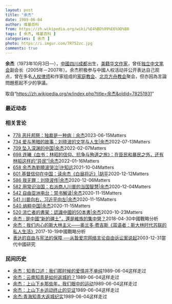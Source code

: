 ```yaml
---
layout: post
title: "余杰"
date: 1989-06-04
author: 维基百科
from: https://zh.wikipedia.org/wiki/%E4%BD%99%E6%9D%B0
tags: [ 余杰, 维基百科 ]
categories: [ 余杰 ]
photo: https://i.imgur.com/7R752zc.jpg
comments: true
---
```

<div class="mw-parser-output"><div id="noteTA-d72b96d7" class="noteTA"><div class="noteTA-group"><div data-noteta-group-source="module" data-noteta-group="PoliticiansUK"></div><div data-noteta-group-source="module" data-noteta-group="USState"></div></div><div class="noteTA-local"><div data-noteta-code="zh-cn:余杰;zh-hk:余杰;zh-tw:余杰;"></div><div data-noteta-code="zh-cn:露丝;zh-hans:露丝;zh-tw:露絲;zh-hk:露芙;"></div><div data-noteta-code="zh-cn:贝德尔;zh-hans:巴德尔;zh-tw:貝德;zh-hk:巴達;"></div><div data-noteta-code="zh-cn:金斯伯格;zh-tw:金斯堡;zh-hk:堅士堡;"></div></div></div>

<p><b>余杰</b>（1973年10月3日<span class="useeditintro" title="Template:BLP editintro">—</span>），<a href="/wiki/%E4%B8%AD%E8%8F%AF%E4%BA%BA%E6%B0%91%E5%85%B1%E5%92%8C%E5%9C%8B" class="mw-redirect" title="中華人民共和國">中國</a><a href="/wiki/%E5%9B%9B%E5%B7%9D" class="mw-redirect" title="四川">四川</a><a href="/wiki/%E6%88%90%E9%83%BD" class="mw-redirect" title="成都">成都</a>出生，<a href="/wiki/%E7%BE%8E%E7%B1%8D%E8%8F%AF%E4%BA%BA" class="mw-redirect" title="美籍華人">美籍华文作家</a>，曾任<a href="/wiki/%E7%8B%AC%E7%AB%8B%E4%B8%AD%E6%96%87%E7%AC%94%E4%BC%9A" title="独立中文笔会">独立中文笔会</a>副会长（2005年－2007年）。余杰积极参与中國人权活动并公开表达自己观点，曾在多名<a href="/wiki/%E4%BA%BA%E6%9D%83%E5%BE%8B%E5%B8%88" title="人权律师">人权律师</a>和作家组成的<a href="/wiki/%E4%B8%AD%E5%9B%BD%E5%AE%B6%E5%BA%AD%E6%95%99%E4%BC%9A" class="mw-redirect" title="中国家庭教会">家庭教会</a>、<a href="/w/index.php?title=%E5%8C%97%E4%BA%AC%E6%96%B9%E8%88%9F%E6%95%99%E4%BC%9A&amp;action=edit&amp;redlink=1" class="new" title="北京方舟教会（页面不存在）">北京方舟教会</a>聚会，但亦因為言論問題惹起不少的爭議。
</p>
</div><!--esi <esi:include src="/esitest-fa8a495983347898/content" /> --><noscript><img src="//zh.wikipedia.org/wiki/Special:CentralAutoLogin/start?type=1x1" alt="" title="" width="1" height="1" style="border: none; position: absolute;"></noscript>
<div class="printfooter" data-nosnippet="">取自“<a dir="ltr" href="https://zh.wikipedia.org/w/index.php?title=余杰&amp;oldid=78251931">https://zh.wikipedia.org/w/index.php?title=余杰&amp;oldid=78251931</a>”</div><div id="recent-news"><h3>最近动态</h3><ul></ul></div><div id="open-opinion"><h3>相关言论</h3><ul><li><a href="https://nodebe4.github.io/opinion/2023-06-15/778-%E6%81%B6%E6%89%98%E9%82%A6%E7%A5%AD-%E7%8B%AC%E8%A3%81%E6%98%AF%E4%B8%80%E7%A7%8D%E7%97%85-%E4%BD%99%E6%9D%B0/" title="野兽爱智慧">778 恶托邦祭：独裁是一种病｜余杰</a><time>2023-06-15</time><a class="tag">Matters</a></li>
<li><a href="https://nodebe4.github.io/opinion/2022-07-13/734-%E7%88%B1%E4%B8%8E%E9%BB%91%E6%9A%97%E7%9A%84%E6%95%85%E4%BA%8B-%E5%88%98%E6%99%93%E6%B3%A2%E7%9A%84%E6%96%87%E5%AD%A6%E4%B8%8E%E4%BA%BA%E7%94%9F-%E4%BD%99%E6%9D%B0/" title="野兽爱智慧">734 爱与黑暗的故事：刘晓波的文学与人生|余杰</a><time>2022-07-13</time><a class="tag">Matters</a></li>
<li><a href="https://nodebe4.github.io/opinion/2022-02-07/709-%E5%9D%A0%E5%85%A5%E6%B7%B1%E6%B8%8A%E7%9A%84%E4%B8%AD%E5%9B%BD-%E4%BD%99%E6%9D%B0/" title="野兽爱智慧">709 坠入深渊的中国|余杰</a><time>2022-02-07</time><a class="tag">Matters</a></li>
<li><a href="https://nodebe4.github.io/opinion/2022-01-16/698-%E8%BF%9E%E6%9B%A6-%E8%A1%80%E4%B9%A6-%E6%9E%97%E6%98%AD%E7%9A%84%E4%BF%A1%E4%BB%B0-%E6%8A%97%E4%BA%89%E4%B8%8E%E6%AE%89%E9%81%93%E4%B9%8B%E6%97%85-%E5%9C%A8%E8%87%A3%E6%B0%91%E5%92%8C%E6%9A%B4%E6%B0%91%E4%B9%8B%E5%A4%96-%E8%BF%98%E6%9C%89%E6%9E%97%E6%98%AD%E8%BF%99%E6%A0%B7%E7%9A%84-%E5%BC%82%E6%B0%91-%E4%BD%99%E6%9D%B0/" title="野兽爱智慧">698 连曦《血书：林昭的信仰、抗争与殉道之旅》：在臣民和暴民之外，还有林昭这样的“异民”|余杰</a><time>2022-01-16</time><a class="tag">Matters</a></li>
<li><a href="https://nodebe4.github.io/opinion/2021-10-04/658-%E4%BD%99%E6%9D%B0%E7%82%BA%E5%8A%89%E6%9B%89%E6%B3%A2%E5%93%AD%E6%B3%A3-%E8%AE%B8%E7%9F%A5%E8%BF%9C/" title="野兽爱智慧">658 余杰為劉曉波哭泣|许知远</a><time>2021-10-04</time><a class="tag">Matters</a></li>
<li><a href="https://nodebe4.github.io/opinion/2020-12-12/601-%E5%9F%BA%E7%9D%A3%E4%BF%A1%E4%BB%B0%E5%9C%A8%E4%B8%AD%E5%9B%BD-%E8%AF%BB%E4%BD%99%E6%9D%B0-%E7%99%BD%E6%98%BC%E5%B0%86%E8%BF%91-%E8%83%A1%E5%B9%B3/" title="野兽爱智慧">601 基督信仰在中国：读余杰《白昼将近》|胡平</a><time>2020-12-12</time><a class="tag">Matters</a></li>
<li><a href="https://nodebe4.github.io/opinion/2020-12-06/586-%E6%88%91%E6%97%A0%E7%BD%AA-%E5%88%98%E6%99%93%E6%B3%A2%E4%BC%A0-%E4%BD%99%E6%9D%B0/" title="野兽爱智慧">586 我无罪：刘晓波传|余杰</a><time>2020-12-06</time><a class="tag">Matters</a></li>
<li><a href="https://nodebe4.github.io/opinion/2020-12-04/582-%E7%94%A8%E5%B8%B8%E8%AF%86%E6%B2%BB%E5%9B%BD-%E5%8F%B3%E6%B4%BE%E5%95%86%E4%BA%BA%E5%B7%9D%E6%99%AE%E7%9A%84%E5%BD%93%E5%9B%BD%E6%99%BA%E6%85%A7-%E4%BD%99%E6%9D%B0/" title="野兽爱智慧">582 用常识治国：右派商人川普的当国智慧|余杰</a><time>2020-12-04</time><a class="tag">Matters</a></li>
<li><a href="https://nodebe4.github.io/opinion/2020-11-15/542-%E8%87%AA%E7%94%B1%E4%BA%9A%E6%B4%B2%E7%94%B5%E5%8F%B0-%E7%A6%81%E4%B9%A6%E8%A7%A3%E8%AF%BB-%E4%BD%99%E6%9D%B0/" title="野兽爱智慧">542 自由亚洲电台：禁书解读|余杰</a><time>2020-11-15</time><a class="tag">Matters</a></li>
<li><a href="https://nodebe4.github.io/opinion/2020-11-15/541-%E5%B7%9D%E6%99%AE%E5%90%91%E5%8F%B3-%E4%B9%A0%E8%BF%91%E5%B9%B3%E5%90%91%E5%B7%A6-%E4%BD%99%E6%9D%B0/" title="野兽爱智慧">541 川普向右，习近平向左|余杰</a><time>2020-11-15</time><a class="tag">Matters</a></li>
<li><a href="https://nodebe4.github.io/opinion/2020-11-15/540-%E7%BA%B3%E7%B2%B9%E4%B8%AD%E5%9B%BD-%E4%BD%99%E6%9D%B0/" title="野兽爱智慧">540 纳粹中国|余杰</a><time>2020-11-15</time><a class="tag">Matters</a></li>
<li><a href="https://nodebe4.github.io/opinion/2020-10-23/520-%E6%B5%81%E4%BA%A1%E8%80%85%E7%9A%84%E6%9B%B8%E6%9E%B6-%E8%AA%8D%E8%AD%98%E4%B8%AD%E5%9C%8B%E7%9A%8450%E6%9C%AC%E6%9B%B8-%E4%BD%99%E6%9D%B0/" title="野兽爱智慧">520 流亡者的書架：認識中國的50本書|余杰</a><time>2020-10-23</time><a class="tag">Matters</a></li>
<li><a href="https://nodebe4.github.io/opinion/2018-04-30/%E4%BD%99%E6%9D%B0-%E6%98%AF%E4%B8%AD%E5%9C%8B-%E6%96%B0%E7%9A%84%E7%96%86%E5%9C%9F-%E9%82%84%E6%98%AF%E7%B6%AD%E6%97%8F%E7%9A%84%E9%9B%86%E4%B8%AD%E7%87%9F/" title="余杰">余杰 : 是中國“新的疆土”，還是維族的集中營？</a><time>2018-04-30</time><a class="tag">中國戰略分析</a></li>
<li><a href="https://nodebe4.github.io/opinion/2017-10-19/%E4%BD%99%E6%9D%B0-%E6%88%91%E4%BB%AC%E5%86%85%E5%BF%83%E7%9A%84%E6%96%AF%E5%A4%A7%E6%9E%97%E4%B8%BB%E4%B9%89-%E5%A5%A5%E5%85%B0%E5%A4%9A-%E8%B4%B9%E5%90%89%E6%96%AF-%E8%80%B3%E8%AF%AD%E8%80%85-%E6%96%AF%E5%A4%A7%E6%9E%97%E6%97%B6%E4%BB%A3%E8%8B%8F%E8%81%94%E7%9A%84%E7%A7%81%E4%BA%BA%E7%94%9F%E6%B4%BB/" title="余杰">余杰：我们内心的斯大林主义——奥兰多·费吉斯《耳语者：斯大林时代苏联的私人生活》</a><time>2017-10-19</time><a class="tag">中國戰略分析</a></li>
<li><a href="https://nodebe4.github.io/opinion/2003-12-31/%E8%A1%A8%E8%BE%BE%E7%9A%84%E8%87%AA%E7%94%B1%E4%B8%8E%E5%AE%AA%E6%B3%95%E7%9A%84%E4%BF%9D%E9%9A%9C-%E4%BB%8E%E6%98%9D%E7%88%B1%E5%AE%97%E7%BD%91%E7%BB%9C%E8%A8%80%E8%AE%BA%E8%87%AA%E7%94%B1%E8%AF%89%E8%AE%BC%E6%A1%88%E8%AF%B4%E8%B5%B7/" title="余杰">表达的自由与宪法的保障 ──从昝爱宗网络言论自由诉讼案说起</a><time>2003-12-31</time><a class="tag">當代中國研究</a></li>
</ul></div><div id="mjls-record"><h3>民间历史</h3><ul><li><a href="https://nodebe4.github.io/mjlsh/1989-06-04/%E4%BD%99%E6%9D%B0-%E7%9F%A5%E9%9D%92%E5%8F%A3%E8%BF%B0-%E6%88%91%E4%BB%AC%E9%82%A3%E6%97%B6%E5%80%99%E7%9A%84%E7%88%B1%E6%83%85%E5%B9%B6%E4%B8%8D%E5%8D%95%E7%BA%AF/" title="余杰">余杰：知青口述：我们那时候的爱情并不单纯</a><time>1989-06-04</time><a class="tag">这样走过</a></li>
<li><a href="https://nodebe4.github.io/mjlsh/1989-06-04/%E4%BD%99%E6%9D%B0-%E4%BA%91%E5%8D%97%E7%9F%A5%E9%9D%92%E6%98%AF%E5%A6%82%E4%BD%95%E8%BF%94%E5%9F%8E%E7%9A%84/" title="余杰">余杰：云南知青是如何返城的？</a><time>1989-06-04</time><a class="tag">这样走过</a></li>
<li><a href="https://nodebe4.github.io/mjlsh/1989-06-04/%E4%BD%99%E6%9D%B0-%E4%B8%8A%E5%B1%B1%E4%B8%8B%E4%B9%A1%E9%82%A3%E4%BA%9B%E5%B9%B4-%E6%88%91%E4%BB%AC%E7%9C%BC%E4%B8%AD%E7%9A%84%E8%BF%90%E5%8A%A8/" title="余杰">余杰：上山下乡那些年，我们眼中的运动</a><time>1989-06-04</time><a class="tag">这样走过</a></li>
<li><a href="https://nodebe4.github.io/mjlsh/1989-06-04/%E4%BD%99%E6%9D%B0-%E4%B8%8A%E5%B1%B1%E4%B8%8B%E4%B9%A1%E8%BF%90%E5%8A%A8%E7%BB%88%E6%AD%A2%E7%9A%84%E8%A7%81%E8%AF%81/" title="余杰">余杰：上山下乡运动终止的见证</a><time>1989-06-04</time><a class="tag">这样走过</a></li>
<li><a href="https://nodebe4.github.io/mjlsh/1989-06-04/%E4%BD%99%E6%9D%B0%E9%9D%92%E6%B5%B7%E7%9F%A5%E9%9D%92%E5%A4%A7%E8%BF%94%E5%9F%8E%E7%BA%AA%E5%AE%9E/" title="">余杰:青海知青大返城纪实</a><time>1989-06-04</time><a class="tag">这样走过</a></li>
</ul></div>